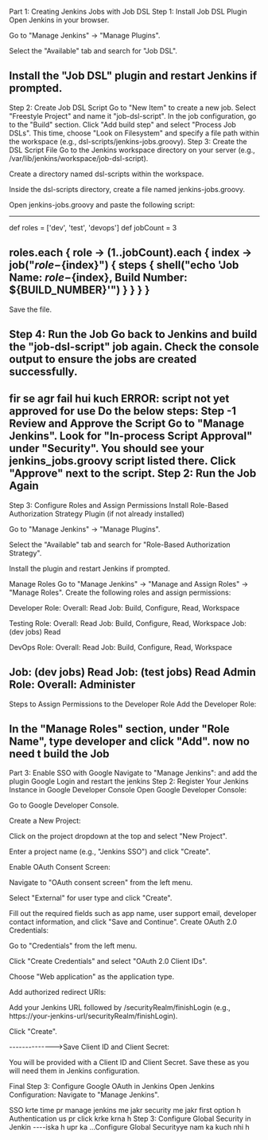 Part 1: Creating Jenkins Jobs with Job DSL
Step 1: Install Job DSL Plugin
Open Jenkins in your browser.

Go to "Manage Jenkins" -> "Manage Plugins".

Select the "Available" tab and search for "Job DSL".

Install the "Job DSL" plugin and restart Jenkins if prompted.
-------------------------------------------------------------------
Step 2: Create Job DSL Script
Go to "New Item" to create a new job.
Select "Freestyle Project" and name it "job-dsl-script".
In the job configuration, go to the "Build" section.
Click "Add build step" and select "Process Job DSLs".
This time, choose "Look on Filesystem" and specify a file path within the workspace (e.g., dsl-scripts/jenkins-jobs.groovy).
Step 3: Create the DSL Script File
Go to the Jenkins workspace directory on your server (e.g., /var/lib/jenkins/workspace/job-dsl-script).

Create a directory named dsl-scripts within the workspace.

Inside the dsl-scripts directory, create a file named jenkins-jobs.groovy.

Open jenkins-jobs.groovy and paste the following script:

--------------------------------------------------------
def roles = ['dev', 'test', 'devops']
def jobCount = 3

roles.each { role ->
    (1..jobCount).each { index ->
        job("${role}-${index}") {
            steps {
                shell("echo 'Job Name: ${role}-${index}, Build Number: \${BUILD_NUMBER}'")
            }
        }
    }
}
---------------------------------------------------------
Save the file.

Step 4: Run the Job
Go back to Jenkins and build the "job-dsl-script" job again. 
Check the console output to ensure the jobs are created successfully.
-------------------------------------------------------------------------------

fir se agr fail hui kuch ERROR: script not yet approved for use
Do the below steps:
Step -1 
Review and Approve the Script
Go to "Manage Jenkins".
Look for "In-process Script Approval" under "Security".
You should see your jenkins_jobs.groovy script listed there.
Click "Approve" next to the script.
Step 2: Run the Job Again
---------------------------------------------------------------------------------
Step 3: Configure Roles and Assign Permissions
Install Role-Based Authorization Strategy Plugin (if not already installed)

Go to "Manage Jenkins" -> "Manage Plugins".

Select the "Available" tab and search for "Role-Based Authorization Strategy".

Install the plugin and restart Jenkins if prompted.

Manage Roles
Go to "Manage Jenkins" -> "Manage and Assign Roles" -> "Manage Roles".
Create the following roles and assign permissions:

Developer Role:
Overall: Read
Job: Build, Configure, Read, Workspace

Testing Role:
Overall: Read
Job: Build, Configure, Read, Workspace
Job: (dev jobs) Read

DevOps Role:
Overall: Read
Job: Build, Configure, Read, Workspace

Job: (dev jobs) Read
Job: (test jobs) Read
Admin Role:
Overall: Administer
--------------------------------------------------------------
Steps to Assign Permissions to the Developer Role
Add the Developer Role:

In the "Manage Roles" section, under "Role Name", type developer and click "Add".
now no need t build the Job
-------------------------------------------------------------------------------



Part 3: Enable SSO with Google
Navigate to "Manage Jenkins": and add the plugin Google Login and restart the jenkins
Step 2: Register Your Jenkins Instance in Google Developer Console
Open Google Developer Console:

Go to Google Developer Console.

Create a New Project:

Click on the project dropdown at the top and select "New Project".

Enter a project name (e.g., "Jenkins SSO") and click "Create".

Enable OAuth Consent Screen:

Navigate to "OAuth consent screen" from the left menu.

Select "External" for user type and click "Create".

Fill out the required fields such as app name, user support email, developer contact information, and click "Save and Continue".
Create OAuth 2.0 Credentials:

Go to "Credentials" from the left menu.

Click "Create Credentials" and select "OAuth 2.0 Client IDs".

Choose "Web application" as the application type.

Add authorized redirect URIs:

Add your Jenkins URL followed by /securityRealm/finishLogin (e.g., https://your-jenkins-url/securityRealm/finishLogin).

Click "Create".


-------------->Save Client ID and Client Secret:

You will be provided with a Client ID and Client Secret. Save these as you will need them in Jenkins configuration.


Final Step 3: Configure Google OAuth in Jenkins
Open Jenkins Configuration:
Navigate to "Manage Jenkins". 

SSO krte time pr
manage jenkins me jakr security me jakr first option h Authentication us pr click krke krna h
Step 3: Configure Global Security in Jenkin ----iska h upr ka ...Configure Global Securityye nam ka kuch nhi h 

